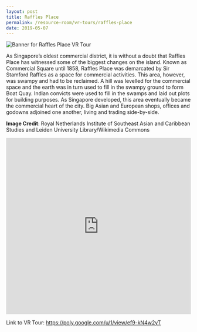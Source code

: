 ```yaml
---
layout: post
title: Raffles Place
permalink: /resource-room/vr-tours/raffles-place
date: 2019-05-07
---
```


![Banner for Raffles Place VR Tour](/images/banner-vr-tours-raffles-place.tif)

As Singapore’s oldest commercial district, it is without a doubt that Raffles Place has witnessed some of the biggest changes on the island. Known as Commercial Square until 1858, Raffles Place was demarcated by Sir Stamford Raffles as a space for commercial activities. This area, however, was swampy and had to be reclaimed. A hill was levelled for the commercial space and the earth was in turn used to fill in the swampy ground to form Boat Quay. Indian convicts were used to fill in the swamps and laid out plots for building purposes. As Singapore developed, this area eventually became the commercial heart of the city. Big Asian and European shops, offices and godowns adjoined one another, living and trading side-by-side.

**Image Credit**: Royal Netherlands Institute of Southeast Asian and Caribbean Studies and Leiden University Library/Wikimedia Commons

<iframe width="100%" height="480px" src="https://poly.google.com/view/ef9-kN4w2yT/embed?chrome=min" frameborder="0" style="border:none;" allowvr="yes" allow="vr; xr; accelerometer; magnetometer; gyroscope; autoplay;" allowfullscreen mozallowfullscreen="true" webkitallowfullscreen="true" onmousewheel="" ></iframe>

Link to VR Tour: https://poly.google.com/u/1/view/ef9-kN4w2yT 